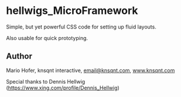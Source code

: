 hellwigs_MicroFramework
=======================

Simple, but yet powerful CSS code for setting up fluid layouts.

Also usable for quick prototyping.

## Author

Mario Hofer, knsqnt interactive, email@knsqnt.com, www.knsqnt.com

Special thanks to Dennis Hellwig (https://www.xing.com/profile/Dennis_Hellwig)